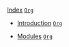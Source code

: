 [Index](../mimis/index.html) [`Org`](../mimis/index.org)

-   [Introduction](../mimis/Introduction.html)
    [`Org`](../mimis/Introduction.org)

-   [Modules](../mimis/Modules.html) [`Org`](../mimis/Modules.org)
